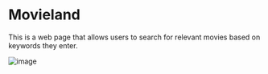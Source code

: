 # Movieland

This is a web page that allows users to search for relevant movies based on keywords they enter.

![image](https://github.com/Yilan1116/movieland/assets/119823936/51bdb6a0-d50c-461e-a8e6-9e99e7dca599)


